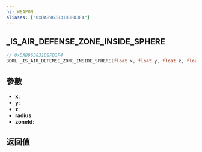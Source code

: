 ```yaml
---
ns: WEAPON
aliases: ["0xDAB963831DBFD3F4"]
---
```

## _IS_AIR_DEFENSE_ZONE_INSIDE_SPHERE

```c
// 0xDAB963831DBFD3F4
BOOL _IS_AIR_DEFENSE_ZONE_INSIDE_SPHERE(float x, float y, float z, float radius, int zoneId);
```


## 參數
* **x**: 
* **y**: 
* **z**: 
* **radius**: 
* **zoneId**: 

## 返回值

